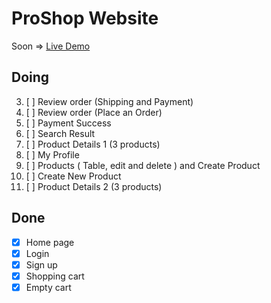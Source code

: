 # ProShop Website
Soon => [Live Demo](https://proshop-kappa.vercel.app/)
 
## Doing
3. [ ] Review order (Shipping and Payment)
5. [ ] Review order (Place an Order)
6. [ ] Payment Success
7. [ ] Search Result
10. [ ] Product Details 1 (3 products)
11. [ ] My Profile
12. [ ] Products ( Table, edit and delete ) and Create Product
13. [ ] Create New Product
14. [ ] Product Details 2 (3 products)


## Done
* [x] Home page 
* [x] Login 
* [x] Sign up
* [x] Shopping cart
* [x] Empty cart